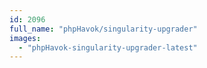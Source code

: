 ```yaml
---
id: 2096
full_name: "phpHavok/singularity-upgrader"
images: 
  - "phpHavok-singularity-upgrader-latest"
---
```

